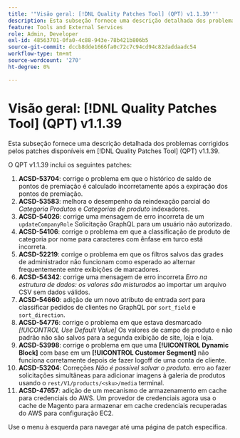 ```yaml
---
title: '"Visão geral: [!DNL Quality Patches Tool] (QPT) v1.1.39'''
description: Esta subseção fornece uma descrição detalhada dos problemas corrigidos pelos patches disponíveis em [!DNL Quality Patches Tool] (QPT) v1.1.39.
feature: Tools and External Services
role: Admin, Developer
exl-id: 48563701-0fa0-4c88-943e-78b421b806b5
source-git-commit: dccb8dde1666fa0c72c7c94cd94c82daddaadc54
workflow-type: tm+mt
source-wordcount: '270'
ht-degree: 0%

---
```


# Visão geral: [!DNL Quality Patches Tool] (QPT) v1.1.39

Esta subseção fornece uma descrição detalhada dos problemas corrigidos pelos patches disponíveis em [!DNL Quality Patches Tool] (QPT) v1.1.39.

O QPT v1.1.39 inclui os seguintes patches:

1. **ACSD-53704**: corrige o problema em que o histórico de saldo de pontos de premiação é calculado incorretamente após a expiração dos pontos de premiação.
1. **ACSD-53583**: melhora o desempenho da reindexação parcial do *Categoria Produtos* e *Categorias de produto* indexadores.
1. **ACSD-54026**: corrige uma mensagem de erro incorreta de um `updateCompanyRole` Solicitação GraphQL para um usuário não autorizado.
1. **ACSD-54106**: corrige o problema em que a classificação de produto de categoria por nome para caracteres com ênfase em turco está incorreta.
1. **ACSD-52219**: corrige o problema em que os filtros salvos das grades de administrador não funcionam como esperado ao alternar frequentemente entre exibições de marcadores.
1. **ACSD-54342**: corrige uma mensagem de erro incorreta *Erro na estrutura de dados: os valores são misturados* ao importar um arquivo CSV sem dados válidos.
1. **ACSD-54660**: adição de um novo atributo de entrada *sort* para classificar pedidos de clientes no GraphQL por `sort_field` e `sort_direction`.
1. **ACSD-54776**: corrige o problema em que estava desmarcado *[!UICONTROL Use Default Value]* Os valores de campo de produto e não padrão não são salvos para a segunda exibição de site, loja e loja.
1. **ACSD-53998**: corrige o problema em que uma **[!UICONTROL Dynamic Block]** com base em um **[!UICONTROL Customer Segment]** não funciona corretamente depois de fazer logoff de uma conta de cliente.
1. **ACSD-53204**: Correções *Não é possível salvar o produto.* erro ao fazer solicitações simultâneas para adicionar imagens à galeria de produtos usando o `rest/V1/products/<sku>/media` terminal.
1. **ACSD-47657**: adição de um mecanismo de armazenamento em cache para credenciais do AWS. Um provedor de credenciais agora usa o cache de Magento para armazenar em cache credenciais recuperadas do AWS para configuração EC2.

Use o menu à esquerda para navegar até uma página de patch específica.
